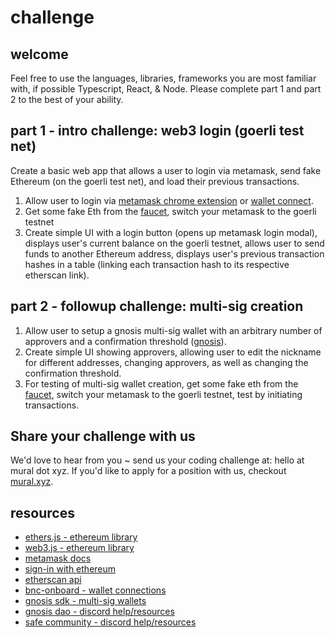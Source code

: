 # challenge
## welcome
Feel free to use the languages, libraries, frameworks you are most familiar with, if possible Typescript, React, & Node.  Please complete part 1 and part 2 to the best of your ability.

## part 1 - intro challenge: web3 login (goerli test net)
Create a basic web app that allows a user to login via metamask, send fake Ethereum (on the goerli test net), and load their previous transactions.
1. Allow user to login via [metamask chrome extension](https://chrome.google.com/webstore/detail/metamask/nkbihfbeogaeaoehlefnkodbefgpgknn?hl=en) or [wallet connect](https://walletconnect.com/).
2. Get some fake Eth from the [faucet](https://goerlifaucet.com/), switch your metamask to the goerli testnet
3. Create simple UI with a login button (opens up metamask login modal), displays user's current balance on the goerli testnet, allows user to send funds to another Ethereum address, displays user's previous transaction hashes in a table (linking each transaction hash to its respective etherscan link).

## part 2 - followup challenge: multi-sig creation
1. Allow user to setup a gnosis multi-sig wallet with an arbitrary number of approvers and a confirmation threshold ([gnosis](https://help.gnosis-safe.io/en/articles/3876461-create-a-safe)).
3. Create simple UI showing approvers, allowing user to edit the nickname for different addresses, changing approvers, as well as changing the confirmation threshold.
4. For testing of multi-sig wallet creation, get some fake eth from the [faucet](https://goerlifaucet.com/), switch your metamask to the goerli testnet, test by initiating transactions. 

## Share your challenge with us
We'd love to hear from you ~ send us your coding challenge at: hello at mural dot xyz.  If you'd like to apply for a position with us, checkout [mural.xyz](https://www.mural.xyz/).

## resources
- [ethers.js - ethereum library](https://docs.ethers.io/v5/)
- [web3.js - ethereum library](https://web3js.readthedocs.io/en/v1.7.3/glossary.html)
- [metamask docs](https://docs.metamask.io/guide/create-dapp.html#basic-action-part-1)
- [sign-in with ethereum](https://docs.login.xyz/integrations/nextauth.js)
- [etherscan api](https://etherscan.io/apis)
- [bnc-onboard - wallet connections](https://www.npmjs.com/package/bnc-onboard)
- [gnosis sdk - multi-sig wallets](https://github.com/gnosis/safe-apps-sdk)
- [gnosis dao - discord help/resources](https://discord.com/invite/M39dTHQ)
- [safe community - discord help/resources](https://discord.gg/junactJf)